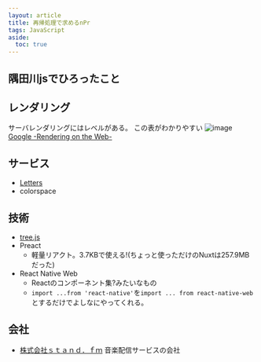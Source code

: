 ```yaml
---
layout: article
title: 再帰処理で求めるnPr
tags: JavaScript
aside:
  toc: true
---
```


## 隅田川jsでひろったこと

## レンダリング

サーバレンダリングにはレベルがある。
この表がわかりやすい
![image](https://user-images.githubusercontent.com/44778704/88043120-fb939c80-cb87-11ea-965e-1ccae0ada2ee.png)
[Google -Rendering on the Web-](https://developers.google.com/web/updates/2019/02/rendering-on-the-web?hl=ja)

## サービス
- [Letters](https://letters.choo.works/)
- colorspace

## 技術
- [tree.js](https://threejs.org/)
- Preact
  - 軽量リアクト。3.7KBで使える!(ちょっと使っただけのNuxtは257.9MBだった)
- React Native Web
  - Reactのコンポーネント集?みたいなもの
  - `import ...from 'react-native'`を`import ... from react-native-web`とするだけでよしなにやってくれる。

## 会社
- [株式会社ｓｔａｎｄ．ｆｍ](https://stand.fm/)
音楽配信サービスの会社
